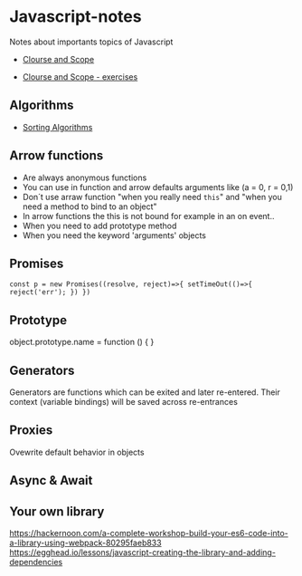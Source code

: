 # Javascript-notes

Notes about importants topics of Javascript 

* [Clourse and Scope](https://blog.bitsrc.io/a-beginners-guide-to-closures-in-javascript-97d372284dda)

* [Clourse and Scope - exercises](https://github.com/Bloc/mentor-exercises/blob/master/exercises/javascript/closure-scoping-exercises.md)


## Algorithms

* [Sorting Algorithms](https://github.com/yeb9925/sorting-algorithms-javascript)


## Arrow functions
- Are always anonymous functions
- You can use in function and arrow defaults arguments like (a = 0, r = 0,1)
- Don´t use arraw function "when you really need `this`" and "when you need a method to bind to an object"
- In arrow functions the this is not bound for example in an on event..
- When you need to add prototype method
- When you need the keyword 'arguments' objects


## Promises

`const p = new Promises((resolve, reject)=>{
 setTimeOut(()=>{
    reject('err');
 })
})` 

## Prototype
object.prototype.name = function () { }

## Generators
Generators are functions which can be exited and later re-entered. Their context (variable bindings) will be saved across re-entrances

## Proxies
Ovewrite default behavior in objects

## Async & Await



## Your own library
https://hackernoon.com/a-complete-workshop-build-your-es6-code-into-a-library-using-webpack-80295faeb833
https://egghead.io/lessons/javascript-creating-the-library-and-adding-dependencies

